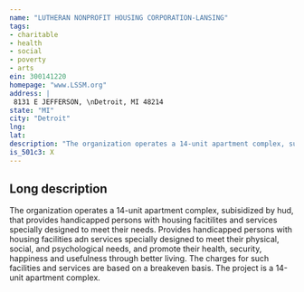 ```yaml
---
name: "LUTHERAN NONPROFIT HOUSING CORPORATION-LANSING"
tags:
- charitable
- health
- social
- poverty
- arts
ein: 300141220
homepage: "www.LSSM.org"
address: |
 8131 E JEFFERSON, \nDetroit, MI 48214
state: "MI"
city: "Detroit"
lng: 
lat: 
description: "The organization operates a 14-unit apartment complex, subisidized by hud, that provides handicapped persons with housing facitilites and services specially designed to meet their needs. "
is_501c3: X
---
```


## Long description

The organization operates a 14-unit apartment complex, subisidized by hud, that provides handicapped persons with housing facitilites and services specially designed to meet their needs. Provides handicapped persons with housing facilities adn services specially designed to meet their physical, social, and psychological needs, and promote their health, security, happiness and usefulness through better living. The charges for such facilities and services are based on a breakeven basis. The project is a 14-unit apartment complex. 
